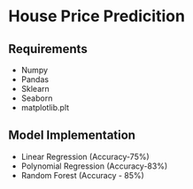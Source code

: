 
# House Price Predicition 


## Requirements 

- Numpy
- Pandas
- Sklearn
- Seaborn
- matplotlib.plt

## Model Implementation

- Linear Regression (Accuracy-75%)
- Polynomial Regression (Accuracy-83%)
- Random Forest (Accuracy - 85%)
